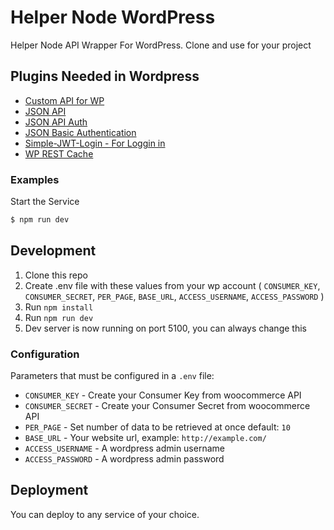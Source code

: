 # Helper Node WordPress

Helper Node API Wrapper For WordPress. Clone and use for your project

## Plugins Needed in Wordpress

  * [Custom API for WP](#)
  * [JSON API](#)
  * [JSON API Auth](#)
  * [JSON Basic Authentication](#)
  * [Simple-JWT-Login - For Loggin in](#)
  * [WP REST Cache](#)

### Examples

Start the Service 

```sh
$ npm run dev
```

## Development

  1. Clone this repo
  2. Create .env file with these values from your wp account ( `CONSUMER_KEY`, `CONSUMER_SECRET`, `PER_PAGE`, `BASE_URL`, `ACCESS_USERNAME`, `ACCESS_PASSWORD` )
  3. Run `npm install`
  4. Run `npm run dev`
  5. Dev server is now running on port 5100, you can always change this

### Configuration

Parameters that must be configured in a `.env` file:

  * `CONSUMER_KEY` - Create your Consumer Key from woocommerce API
  * `CONSUMER_SECRET` - Create your Consumer Secret from woocommerce API
  * `PER_PAGE` - Set number of data to be retrieved at once default: `10`
  * `BASE_URL` - Your website url, example: `http://example.com/`
  * `ACCESS_USERNAME` - A wordpress admin username
  * `ACCESS_PASSWORD` - A wordpress admin password

## Deployment

You can deploy to any service of your choice.
